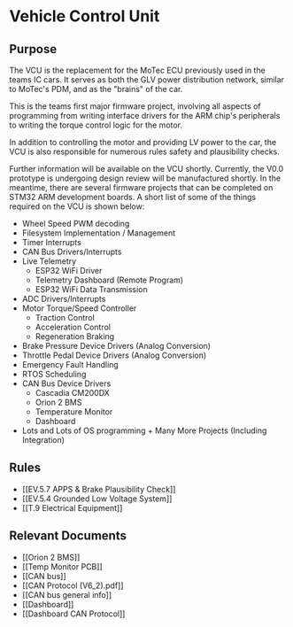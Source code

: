 
# Vehicle Control Unit
## Purpose
The VCU is the replacement for the MoTec ECU previously used in the teams IC cars. It serves as both the GLV power distribution network, similar to MoTec's PDM, and as the "brains" of the car.

This is the teams first major firmware project, involving all aspects of programming from writing interface drivers for the ARM chip's peripherals to writing the torque control logic for the motor.

In addition to controlling the motor and providing LV power to the car, the VCU is also responsible for numerous rules safety and plausibility checks.

Further information will be available on the VCU shortly. Currently, the V0.0 prototype is undergoing design review will be manufactured shortly. In the meantime, there are several firmware projects that can be completed on STM32 ARM development boards. A short list of some of the things required on the VCU is shown below:
- Wheel Speed PWM decoding
- Filesystem Implementation / Management
- Timer Interrupts
- CAN Bus Drivers/Interrupts
- Live Telemetry
	- ESP32 WiFi Driver
	- Telemetry Dashboard (Remote Program)
	- ESP32 WiFi Data Transmission
- ADC Drivers/Interrupts
- Motor Torque/Speed Controller
	- Traction Control
	- Acceleration Control
	- Regeneration Braking
- Brake Pressure Device Drivers (Analog Conversion)
- Throttle Pedal Device Drivers (Analog Conversion)
- Emergency Fault Handling
- RTOS Scheduling
- CAN Bus Device Drivers
	- Cascadia CM200DX
	- Orion 2 BMS
	- Temperature Monitor
	- Dashboard
- Lots and Lots of OS programming + Many More Projects (Including Integration)

## Rules
- [[EV.5.7 APPS & Brake Plausibility Check]]
- [[EV.5.4 Grounded Low Voltage System]]
- [[T.9 Electrical Equipment]]

## Relevant Documents
- [[Orion 2 BMS]]
- [[Temp Monitor PCB]]
- [[CAN bus]]
- [[CAN Protocol (V6_2).pdf]]
- [[CAN bus general info]]
- [[Dashboard]]
- [[Dashboard CAN Protocol]]